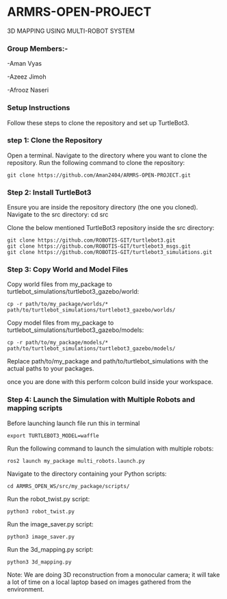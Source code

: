 # ARMRS-OPEN-PROJECT
3D MAPPING USING MULTI-ROBOT SYSTEM

### Group Members:-
-Aman Vyas

-Azeez Jimoh 

-Afrooz Naseri

### Setup Instructions

Follow these steps to clone the repository and set up TurtleBot3.
### step 1: Clone the Repository

Open a terminal.
Navigate to the directory where you want to clone the repository.
Run the following command to clone the repository:

    git clone https://github.com/Aman2404/ARMRS-OPEN-PROJECT.git

### Step 2: Install TurtleBot3

Ensure you are inside the repository directory (the one you cloned).
Navigate to the src directory:
cd src

Clone the below mentioned TurtleBot3 repository inside the src directory:

    git clone https://github.com/ROBOTIS-GIT/turtlebot3.git
    git clone https://github.com/ROBOTIS-GIT/turtlebot3_msgs.git
    git clone https://github.com/ROBOTIS-GIT/turtlebot3_simulations.git


### Step 3: Copy World and Model Files

Copy world files from my_package to turtlebot_simulations/turtlebot3_gazebo/world:

    cp -r path/to/my_package/worlds/* path/to/turtlebot_simulations/turtlebot3_gazebo/worlds/

Copy model files from my_package to turtlebot_simulations/turtlebot3_gazebo/models:

    cp -r path/to/my_package/models/* path/to/turtlebot_simulations/turtlebot3_gazebo/models/

Replace path/to/my_package and path/to/turtlebot_simulations with the actual paths to your packages.

once you are done with this perform colcon build inside your workspace.

### Step 4: Launch the Simulation with Multiple Robots and mapping scripts
Before launching launch file run this in terminal 

    export TURTLEBOT3_MODEL=waffle

Run the following command to launch the simulation with multiple robots:

    ros2 launch my_package multi_robots.launch.py

Navigate to the directory containing your Python scripts:

    cd ARMRS_OPEN_WS/src/my_package/scripts/

Run the robot_twist.py script:

    python3 robot_twist.py

Run the image_saver.py script:

    python3 image_saver.py

Run the 3d_mapping.py script:

    python3 3d_mapping.py

Note: We are doing 3D reconstruction from a monocular camera; it will take a lot of time on a local laptop based on images gathered from the environment.
    
